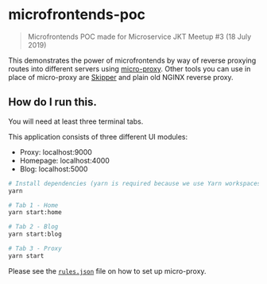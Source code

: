 # microfrontends-poc

> Microfrontends POC made for Microservice JKT Meetup #3 (18 July 2019)

This demonstrates the power of microfrontends by way of reverse proxying routes into different servers using [micro-proxy](https://github.com/zeit/micro-proxy). Other tools you can use in place of micro-proxy are [Skipper](https://github.com/zalando/skipper) and plain old NGINX reverse proxy.

## How do I run this.

You will need at least three terminal tabs.

This application consists of three different UI modules:

- Proxy: localhost:9000
- Homepage: localhost:4000
- Blog: localhost:5000

```bash
# Install dependencies (yarn is required because we use Yarn workspaces)
yarn

# Tab 1 - Home
yarn start:home

# Tab 2 - Blog
yarn start:blog

# Tab 3 - Proxy
yarn start
```

Please see the [`rules.json`](rules.json) file on how to set up micro-proxy.
